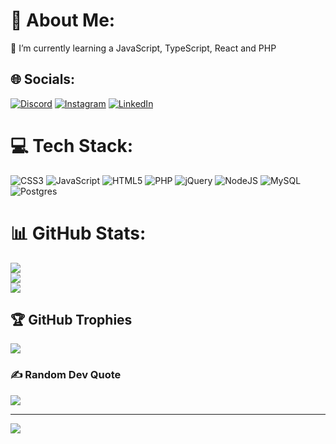 # 💫 About Me:
🌱 I’m currently learning a JavaScript, TypeScript, React and PHP<br>


## 🌐 Socials:
[![Discord](https://img.shields.io/badge/Discord-%237289DA.svg?logo=discord&logoColor=white)](https://discord.gg/ex.ignite#9615) [![Instagram](https://img.shields.io/badge/Instagram-%23E4405F.svg?logo=Instagram&logoColor=white)](https://instagram.com/endreo.leoni) [![LinkedIn](https://img.shields.io/badge/LinkedIn-%230077B5.svg?logo=linkedin&logoColor=white)](https://linkedin.com/in/endreo-leoni-puel) 

# 💻 Tech Stack:
![CSS3](https://img.shields.io/badge/css3-%231572B6.svg?style=for-the-badge&logo=css3&logoColor=white) ![JavaScript](https://img.shields.io/badge/javascript-%23323330.svg?style=for-the-badge&logo=javascript&logoColor=%23F7DF1E) ![HTML5](https://img.shields.io/badge/html5-%23E34F26.svg?style=for-the-badge&logo=html5&logoColor=white) ![PHP](https://img.shields.io/badge/php-%23777BB4.svg?style=for-the-badge&logo=php&logoColor=white) ![jQuery](https://img.shields.io/badge/jquery-%230769AD.svg?style=for-the-badge&logo=jquery&logoColor=white) ![NodeJS](https://img.shields.io/badge/node.js-6DA55F?style=for-the-badge&logo=node.js&logoColor=white) ![MySQL](https://img.shields.io/badge/mysql-%2300f.svg?style=for-the-badge&logo=mysql&logoColor=white) ![Postgres](https://img.shields.io/badge/postgres-%23316192.svg?style=for-the-badge&logo=postgresql&logoColor=white)
# 📊 GitHub Stats:
![](https://github-readme-stats.vercel.app/api?username=endreo123&theme=tokyonight&hide_border=false&include_all_commits=true&count_private=false)<br/>
![](https://github-readme-streak-stats.herokuapp.com/?user=endreo123&theme=tokyonight&hide_border=false)<br/>
![](https://github-readme-stats.vercel.app/api/top-langs/?username=endreo123&theme=tokyonight&hide_border=false&include_all_commits=true&count_private=false&layout=compact)

## 🏆 GitHub Trophies
![](https://github-profile-trophy.vercel.app/?username=endreo123&theme=radical&no-frame=false&no-bg=true&margin-w=4)

### ✍️ Random Dev Quote
![](https://quotes-github-readme.vercel.app/api?type=horizontal&theme=dark)

---
[![](https://visitcount.itsvg.in/api?id=endreo123&icon=0&color=0)](https://visitcount.itsvg.in)

<!-- Proudly created with GPRM ( https://gprm.itsvg.in ) -->
